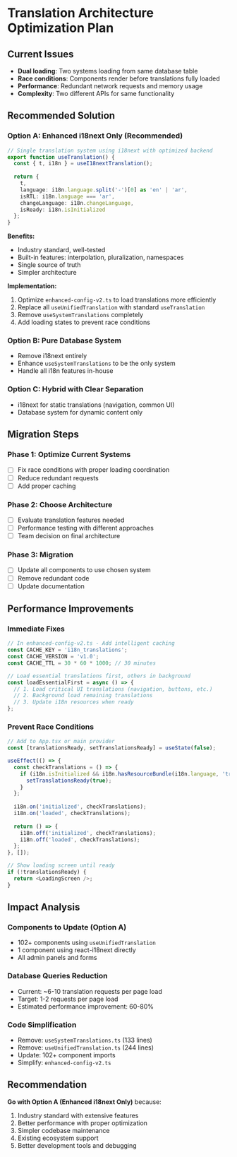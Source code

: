 # Translation Architecture Optimization Plan

## Current Issues
- **Dual loading**: Two systems loading from same database table
- **Race conditions**: Components render before translations fully loaded
- **Performance**: Redundant network requests and memory usage
- **Complexity**: Two different APIs for same functionality

## Recommended Solution

### Option A: Enhanced i18next Only (Recommended)
```typescript
// Single translation system using i18next with optimized backend
export function useTranslation() {
  const { t, i18n } = useI18nextTranslation();
  
  return {
    t,
    language: i18n.language.split('-')[0] as 'en' | 'ar',
    isRTL: i18n.language === 'ar',
    changeLanguage: i18n.changeLanguage,
    isReady: i18n.isInitialized
  };
}
```

**Benefits:**
- Industry standard, well-tested
- Built-in features: interpolation, pluralization, namespaces
- Single source of truth
- Simpler architecture

**Implementation:**
1. Optimize `enhanced-config-v2.ts` to load translations more efficiently
2. Replace all `useUnifiedTranslation` with standard `useTranslation`
3. Remove `useSystemTranslations` completely
4. Add loading states to prevent race conditions

### Option B: Pure Database System
- Remove i18next entirely
- Enhance `useSystemTranslations` to be the only system
- Handle all i18n features in-house

### Option C: Hybrid with Clear Separation
- i18next for static translations (navigation, common UI)
- Database system for dynamic content only

## Migration Steps

### Phase 1: Optimize Current Systems
- [ ] Fix race conditions with proper loading coordination
- [ ] Reduce redundant requests
- [ ] Add proper caching

### Phase 2: Choose Architecture
- [ ] Evaluate translation features needed
- [ ] Performance testing with different approaches
- [ ] Team decision on final architecture

### Phase 3: Migration
- [ ] Update all components to use chosen system
- [ ] Remove redundant code
- [ ] Update documentation

## Performance Improvements

### Immediate Fixes
```typescript
// In enhanced-config-v2.ts - Add intelligent caching
const CACHE_KEY = 'i18n_translations';
const CACHE_VERSION = 'v1.0';
const CACHE_TTL = 30 * 60 * 1000; // 30 minutes

// Load essential translations first, others in background
const loadEssentialFirst = async () => {
  // 1. Load critical UI translations (navigation, buttons, etc.)
  // 2. Background load remaining translations
  // 3. Update i18n resources when ready
};
```

### Prevent Race Conditions
```typescript
// Add to App.tsx or main provider
const [translationsReady, setTranslationsReady] = useState(false);

useEffect(() => {
  const checkTranslations = () => {
    if (i18n.isInitialized && i18n.hasResourceBundle(i18n.language, 'translation')) {
      setTranslationsReady(true);
    }
  };
  
  i18n.on('initialized', checkTranslations);
  i18n.on('loaded', checkTranslations);
  
  return () => {
    i18n.off('initialized', checkTranslations);
    i18n.off('loaded', checkTranslations);
  };
}, []);

// Show loading screen until ready
if (!translationsReady) {
  return <LoadingScreen />;
}
```

## Impact Analysis

### Components to Update (Option A)
- 102+ components using `useUnifiedTranslation`
- 1 component using react-i18next directly
- All admin panels and forms

### Database Queries Reduction
- Current: ~6-10 translation requests per page load
- Target: 1-2 requests per page load
- Estimated performance improvement: 60-80%

### Code Simplification
- Remove: `useSystemTranslations.ts` (133 lines)
- Remove: `useUnifiedTranslation.ts` (244 lines)
- Update: 102+ component imports
- Simplify: `enhanced-config-v2.ts`

## Recommendation

**Go with Option A (Enhanced i18next Only)** because:
1. Industry standard with extensive features
2. Better performance with proper optimization
3. Simpler codebase maintenance
4. Existing ecosystem support
5. Better development tools and debugging